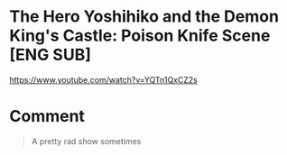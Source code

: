 # The Hero Yoshihiko and the Demon King's Castle: Poison Knife Scene [ENG SUB]
https://www.youtube.com/watch?v=YQTn1QxCZ2s

# Comment
>A pretty rad show sometimes

